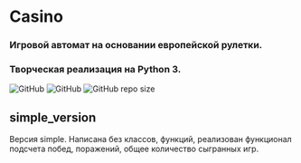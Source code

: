 # Casino
### Игровой автомат на основании европейской рулетки. 
### Творческая реализация на Python 3.

![GitHub](https://img.shields.io/badge/Alba3k-Casino-brightgreen?style=for-the-badge)
![GitHub](https://img.shields.io/github/license/Alba3k/Casino?style=for-the-badge)
![GitHub repo size](https://img.shields.io/github/repo-size/Alba3k/Casino?style=for-the-badge)

## simple_version

Версия simple. Написана без классов, функций, реализован функционал
подсчета побед, поражений, общее количество сыгранных игр.



